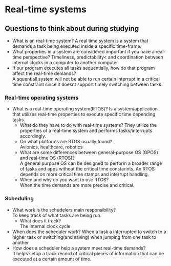 # Real-time systems

## Questions to think about during studying

* What is an real-time system?
  A real time system is a system that demands a task being executed inside a specific time-frame.
* What properties in a system are considered important if you have a real-time perspective?
  Timeliness, predictability< and coordination between internal clocks in a computer to another computer.
* If our program executes all tasks sequentially, how do that program affect the real-time demands?  
  A squentiall system will not be able to run certain interrupt in a critical time constraint since it doesnt support timely switching between tasks.

### Real-time operating systems

* What is a real-time operating system(RTOS)?
  Is a system/application that utilizes real-time properties to execute specific time depending tasks.
  * What do they have to do with real-time systems?
    They utilize the properties of a real-time system and performs tasks/interrupts accordingly. 
  * On what platforms are RTOS usually found?  
    Avionics, healthcare, robotics
  * What are some differences between general-purpose OS (GPOS) and real-time OS (RTOS)?  
    A general purpose OS can be designed to perform a broader range of tasks and apps without the critical time constarints.
    An RTOS depends on more critical time stamps and interrupt handling.
  * When and why do you want to use RTOS?  
    When the time demands are more precise and critical.

### Scheduling

* What work is the schudelers main responsibility?  
  To keep track of what tasks are being run.
  * What does it track?  
      The internal clock cycle
* When does the scheduler work?
  When a task a interrupted to switch to a higher task or switching(and saving) when jumping from one task to another
* How does a scheduler help a system meet real-time demands?  
  It helps setup a track record of critical pieces of information that can be executed at a certain amount of time.  

